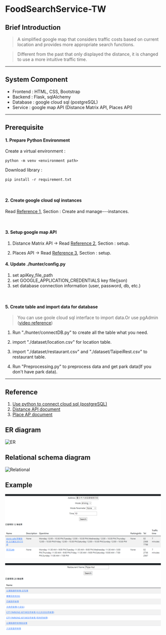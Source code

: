 # FoodSearchService-TW

## Brief Introduction
>A simplified google map that considers traffic costs based on current location and provides more appropriate search functions.

>Different from the past that only displayed the distance, it is changed to use a more intuitive traffic time.
---
## System Component

 - Frontend : HTML, CSS, Bootstrap
 - Backend : Flask, sqlAlchemy
 - Database : google cloud sql (postgreSQL)
 - Service : google map API (Distance Matrix API, Places API)
---
## Prerequisite
#### **1. Prepare Python Environment**

Create a virtual environment : 
    
    python -m venv <environment path>

Download library : 

    pip install -r requirement.txt
<br>

#### **2. Create google cloud sql instances**

Read [Reference 1](https://github.com/Manders-Ma/restaurant-finder-TW#reference), Section : Create and manage---instances.

<br>

#### **3. Setup google map API**

1. Distance Matrix API -> Read [Reference 2](https://github.com/Manders-Ma/restaurant-finder-TW#reference), Section : setup.

2. Places API -> Read [Reference 3](https://github.com/Manders-Ma/restaurant-finder-TW#reference), Section : setup.

#### **4. Update ./hunter/config.py**
1. set apiKey_file_path
2. set GOOGLE_APPLICATION_CREDENTIALS key file(json)
3. set database connection information (user, password, db, etc.)

<br>

#### **5. Create table and import data for database**

>You can use goole cloud sql interface to import data.Or use pgAdmin ([video reference](https://www.youtube.com/watch?v=SPvA858VnX0&ab_channel=RandomCodingDood))

1. Run "./hunter/connectDB.py" to create all the table what you need.

2. import "./dataset/location.csv" for location table.
3. import "./dataset/restaurant.csv" and "./dataset/TaipeiRest.csv" to restaurant table.

4. Run "Preprocessing.py" to preprocess data and get park data(If you don't have park data).



---
## Reference
1. [Use python to connect cloud sql (postgreSQL)](https://cloud.google.com/sql/docs/postgres/connect-connectors?hl=zh-tw)
2. [Distance API document](https://developers.google.com/maps/documentation/distance-matrix)
3. [Place AP document](https://developers.google.com/maps/documentation/places/web-service)

## ER diagram
![ER](./img/ER-diagram.png)

## Relational schema diagram
![Relational](./img/RelationalSchema.png)


## Example
![show](./img/show.PNG)

![park](./img/park.PNG)

